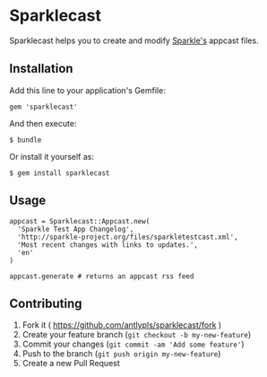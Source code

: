 # Sparklecast

Sparklecast helps you to create and modify
[Sparkle's](https://github.com/sparkle-project/Sparkle) appcast files.

## Installation

Add this line to your application's Gemfile:

    gem 'sparklecast'

And then execute:

    $ bundle

Or install it yourself as:

    $ gem install sparklecast

## Usage

```{ruby}
appcast = Sparklecast::Appcast.new(
  'Sparkle Test App Changelog',
  'http://sparkle-project.org/files/sparkletestcast.xml',
  'Most recent changes with links to updates.',
  'en'
)

appcast.generate # returns an appcast rss feed
```

## Contributing

1. Fork it ( https://github.com/antlypls/sparklecast/fork )
2. Create your feature branch (`git checkout -b my-new-feature`)
3. Commit your changes (`git commit -am 'Add some feature'`)
4. Push to the branch (`git push origin my-new-feature`)
5. Create a new Pull Request
